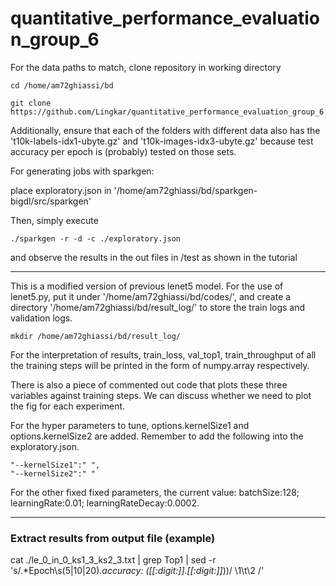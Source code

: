 # quantitative_performance_evaluation_group_6

For the data paths to match, clone repository in working directory

```
cd /home/am72ghiassi/bd 
```

```
git clone https://github.com/Lingkar/quantitative_performance_evaluation_group_6.git
```

Additionally, ensure that each of the folders with different data also has the 't10k-labels-idx1-ubyte.gz' and 't10k-images-idx3-ubyte.gz' because test accuracy per epoch is (probably) tested on those sets.

For generating jobs with sparkgen:

place exploratory.json in '/home/am72ghiassi/bd/sparkgen-bigdl/src/sparkgen'

Then, simply execute 

```
./sparkgen -r -d -c ./exploratory.json 
```

and observe the results in the out files in /test as shown in the tutorial


**************************************************************************
This is a modified version of previous lenet5 model.
For the use of lenet5.py, put it under '/home/am72ghiassi/bd/codes/',
and create a directory '/home/am72ghiassi/bd/result_log/' to store the train logs and validation logs.
```
mkdir /home/am72ghiassi/bd/result_log/

```
For the interpretation of results,
train_loss, val_top1, train_throughput of all the training steps will be printed in the form of numpy.array respectively.

There is also a piece of commented out code that plots these three variables against training steps. 
We can discuss whether we need to plot the fig for each experiment.

For the hyper parameters to tune, options.kernelSize1 and options.kernelSize2 are added.
Remember to add the following into the exploratory.json.

```
"--kernelSize1":" ",
"--kernelSize2":" "
```
For the other fixed fixed parameters, the current value:
batchSize:128;
learningRate:0.01;
learningRateDecay:0.0002.

**************************************************************************
### Extract results from output file (example)
cat ./le_0_in_0_ks1_3_ks2_3.txt | grep Top1 | sed -r 's/.*Epoch\s(5|10|20).*accuracy: ([[:digit:]]\.[[:digit:]]*)\)/ \1\t\2 /' 
